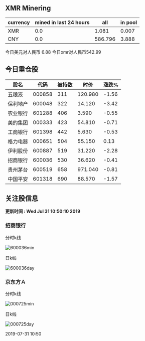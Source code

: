 ## XMR Minering

|currency|mined in last 24 hours|all|in pool|
|---|---|---|---|
|XMR|0.0|1.081|0.007|
|CNY|0.0|586.796|3.888|

今日美元对人民币 6.88	今日xmr对人民币542.99


## 今日重仓股 

|股名|代码|被持数|时价|涨跌%|
|---|---|---|---|---|
|五粮液|000858|311|120.980|-1.56|
|保利地产|600048|322|14.120|-3.42|
|农业银行|601288|406|3.590|-0.55|
|美的集团|000333|423|54.810|-0.71|
|工商银行|601398|442|5.630|-0.53|
|格力电器|000651|504|55.150|0.13|
|伊利股份|600887|519|31.220|-2.28|
|招商银行|600036|530|36.620|-0.41|
|贵州茅台|600519|658|971.040|-0.81|
|中国平安|601318|690|88.570|-1.57|

## 关注股信息
**更新时间 : Wed Jul 31 10:50:10 2019**
### 招商银行 
分时k线

![600036min](http://image.sinajs.cn/newchart/min/n/sh600036.gif)

日k线

![600036day](http://image.sinajs.cn/newchart/daily/n/sh600036.gif)

### 京东方Ａ 
分时k线

![000725min](http://image.sinajs.cn/newchart/min/n/sz000725.gif)

日k线

![000725day](http://image.sinajs.cn/newchart/daily/n/sz000725.gif)

2019-07-31 10:50